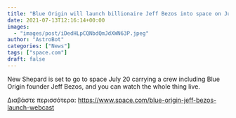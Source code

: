 ```yaml
---
title: "Blue Origin will launch billionaire Jeff Bezos into space on July 20. Here's how to watch."
date: 2021-07-13T12:16:14+00:00
images:
  - "images/post/iDedHLpCQNbdQmJdXWN63P.jpeg"
author: "AstroBot"
categories: ["News"]
tags: ["space.com"]
draft: false
---
```


New Shepard is set to go to space July 20 carrying a crew including Blue Origin founder Jeff Bezos, and you can watch the whole thing live. 

Διαβάστε περισσότερα: https://www.space.com/blue-origin-jeff-bezos-launch-webcast
